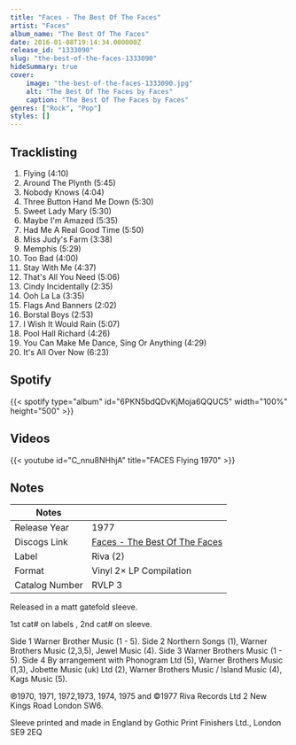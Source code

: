 ```yaml
---
title: "Faces - The Best Of The Faces"
artist: "Faces"
album_name: "The Best Of The Faces"
date: 2016-01-08T19:14:34.000000Z
release_id: "1333090"
slug: "the-best-of-the-faces-1333090"
hideSummary: true
cover:
    image: "the-best-of-the-faces-1333090.jpg"
    alt: "The Best Of The Faces by Faces"
    caption: "The Best Of The Faces by Faces"
genres: ["Rock", "Pop"]
styles: []
---
```


## Tracklisting
1. Flying (4:10)
2. Around The Plynth (5:45)
3. Nobody Knows (4:04)
4. Three Button Hand Me Down (5:30)
5. Sweet Lady Mary (5:30)
6. Maybe I'm Amazed (5:35)
7. Had Me A Real Good Time (5:50)
8. Miss Judy's Farm (3:38)
9. Memphis (5:29)
10. Too Bad (4:00)
11. Stay With Me (4:37)
12. That's All You Need (5:06)
13. Cindy Incidentally (2:35)
14. Ooh La La (3:35)
15. Flags And Banners (2:02)
16. Borstal Boys (2:53)
17. I Wish It Would Rain (5:07)
18. Pool Hall Richard (4:26)
19. You Can Make Me Dance, Sing Or Anything (4:29)
20. It's All Over Now (6:23)


## Spotify
{{< spotify type="album" id="6PKN5bdQDvKjMoja6QQUC5" width="100%" height="500" >}}



## Videos
{{< youtube id="C_nnu8NHhjA" title="FACES   Flying 1970" >}}

## Notes
| Notes          |             |
| ---------------| ----------- |
| Release Year   | 1977 |
| Discogs Link   | [Faces - The Best Of The Faces](https://www.discogs.com/release/1333090-Faces-The-Best-Of-The-Faces) |
| Label          | Riva (2) |
| Format         | Vinyl 2× LP Compilation |
| Catalog Number | RVLP 3 |

Released in a matt gatefold sleeve.

1st cat# on labels , 2nd cat# on sleeve.

Side 1 Warner Brother Music (1 - 5).
Side 2 Northern Songs (1), Warner Brothers Music (2,3,5), Jewel Music (4).
Side 3 Warner Brothers Music (1 - 5).
Side 4 By arrangement with Phonogram Ltd (5), Warner Brothers Music (1,3), Jobette Music (uk) Ltd (2), Warner Brothers Music / Island Music (4), Kags Music (5). 

℗1970, 1971, 1972,1973, 1974, 1975 and ©1977 Riva Records Ltd 2 New Kings Road London SW6.

Sleeve printed and made in England by Gothic Print Finishers Ltd., London SE9 2EQ

